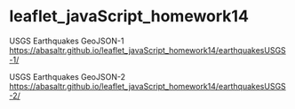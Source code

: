 # leaflet_javaScript_homework14

USGS Earthquakes GeoJSON-1
https://abasaltr.github.io/leaflet_javaScript_homework14/earthquakesUSGS-1/

USGS Earthquakes GeoJSON-2
https://abasaltr.github.io/leaflet_javaScript_homework14/earthquakesUSGS-2/